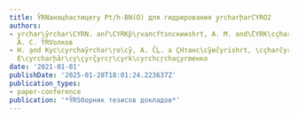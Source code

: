 ```yaml
---
title: Y̏RNаноцhастицеry Pt/h-BN(O) для гидрирования y̧rcharḩarCYRO2
authors:
- y̧rchar\y̏rchar\CYRN. anȑ\CYRKр̏\ŗvалсftsnскииshrt, А. М. and\̏CYRK\cçhar\c̏ŗ\cyrçyrcŗ\c̏hary̧rpаци̧shrt,
  А. С. Y̏RVолков
- Н. ̧and Кус\cyrchay̏rchar\ŗo\cy̏, А. C̏Ļ. a ̧СHтанс\cy̏иc̏yrishrt, \cçharc̏yrchar\CY.̧
  Е\cyrcharḩ̏ar\cy\̧cyrç̏yrcŗ\cyrk\cyrchcŗchaçyrmенко
date: '2021-01-01'
publishDate: '2025-01-28T18:01:24.223637Z'
publication_types:
- paper-conference
publication: '*Y̏RSборник тезисов докладов*'
---
```

